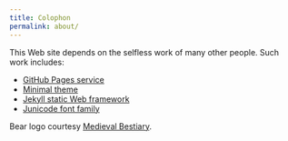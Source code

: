 ```yaml
---
title: Colophon
permalink: about/
---
```


This Web site depends on the selfless work of many other people.
Such work includes:

- [GitHub Pages service](https://pages.github.com)
- [Minimal theme](https://github.com/orderedlist/minimal)
- [Jekyll static Web framework](https://github.com/jekyll/jekyll)
- [Junicode font family](https://junicode.sourceforge.io)

Bear logo 
courtesy [Medieval Bestiary](https://bestiary.ca/beasts/beastgallery171.htm).